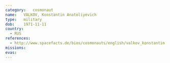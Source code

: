 ```yaml
---
category:	cosmonaut
name:	VALKOV, Konstantin Anatoliyevich 
type:	military
dob:	1971-11-11
country:
  - RUS
references:
  - http://www.spacefacts.de/bios/cosmonauts/english/valkov_konstantin.htm
missions:
evas:
---
```

